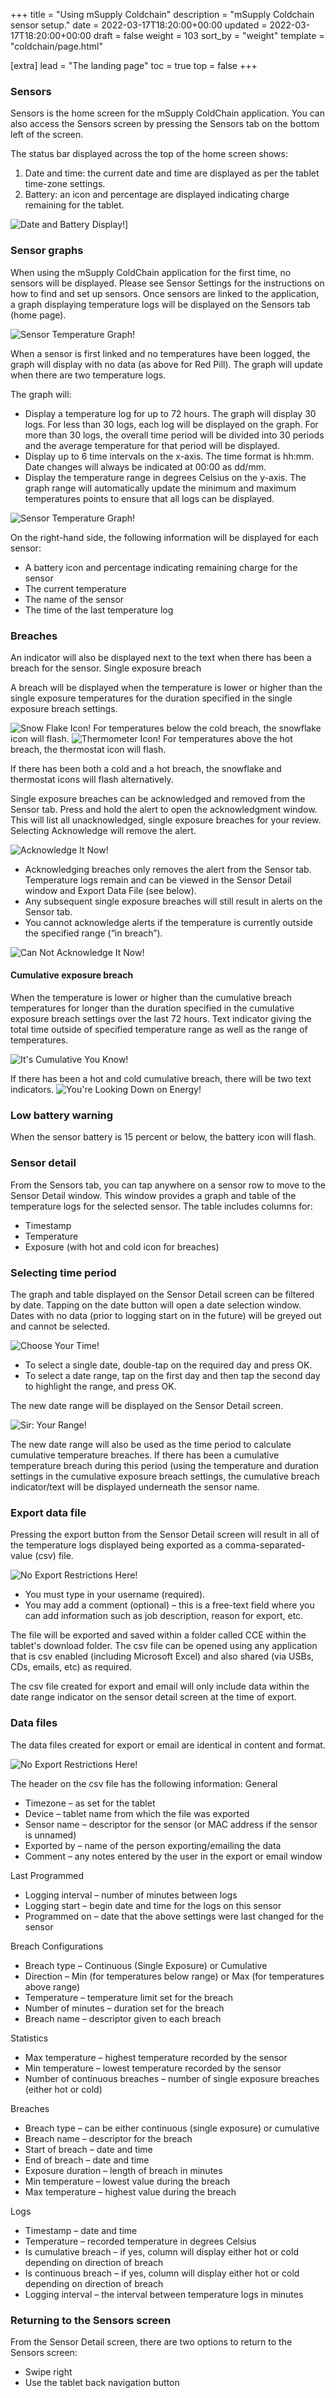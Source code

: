 +++
title = "Using mSupply Coldchain"
description = "mSupply Coldchain sensor setup."
date = 2022-03-17T18:20:00+00:00
updated = 2022-03-17T18:20:00+00:00
draft = false
weight = 103
sort_by = "weight"
template = "coldchain/page.html"

[extra]
lead = "The landing page"
toc = true
top = false
+++


### Sensors

Sensors is the home screen for the mSupply ColdChain application. You can also access the Sensors screen by pressing the Sensors tab on the bottom left of the screen.

The status bar displayed across the top of the home screen shows:

1. Date and time: the current date and time are displayed as per the tablet time-zone settings.
2. Battery: an icon and percentage are displayed indicating charge remaining for the tablet.

![Date and Battery Display!](/coldchain/images/date_and_battery.png)]

### Sensor graphs

When using the mSupply ColdChain application for the first time, no sensors will be displayed. Please see Sensor Settings for the instructions on how to find and set up sensors. Once sensors are linked to the application, a graph displaying temperature logs will be displayed on the Sensors tab (home page).

![Sensor Temperature Graph!](/coldchain/images/sensor_graph.png)

When a sensor is first linked and no temperatures have been logged, the graph will display with no data (as above for Red Pill). The graph will update when there are two temperature logs.

The graph will:

* Display a temperature log for up to 72 hours. The graph will display 30 logs. For less than 30 logs, each log will be displayed on the graph. For more than 30 logs, the overall time period will be divided into 30 periods and the average temperature for that period will be displayed.
* Display up to 6 time intervals on the x-axis. The time format is hh:mm. Date changes will always be indicated at 00:00 as dd/mm.
* Display the temperature range in degrees Celsius on the y-axis. The graph range will automatically update the minimum and maximum temperatures points to ensure that all logs can be displayed.

![Sensor Temperature Graph!](/coldchain/images/sensor_graph_detail.png)

On the right-hand side, the following information will be displayed for each sensor:

* A battery icon and percentage indicating remaining charge for the sensor
* The current temperature
* The name of the sensor
* The time of the last temperature log

### Breaches

An indicator will also be displayed next to the text when there has been a breach for the sensor.
Single exposure breach

A breach will be displayed when the temperature is lower or higher than the single exposure temperatures for the duration specified in the single exposure breach settings.

![Snow Flake Icon!](/coldchain/images/snow_flake_icon.png)
For temperatures below the cold breach, the snowflake icon will flash.
![Thermometer Icon!](/coldchain/images/thermometer_icon.png)
For temperatures above the hot breach, the thermostat icon will flash.

If there has been both a cold and a hot breach, the snowflake and thermostat icons will flash alternatively.

Single exposure breaches can be acknowledged and removed from the Sensor tab. Press and hold the alert to open the acknowledgment window. This will list all unacknowledged, single exposure breaches for your review. Selecting Acknowledge will remove the alert.

![Acknowledge It Now!](/coldchain/images/acknowledgement_window.png)

* Acknowledging breaches only removes the alert from the Sensor tab. Temperature logs remain and can be viewed in the Sensor Detail window and Export Data File (see below).
* Any subsequent single exposure breaches will still result in alerts on the Sensor tab.
* You cannot acknowledge alerts if the temperature is currently outside the specified range (“in breach”).

![Can Not Acknowledge It Now!](/coldchain/images/acknowledgement_ongoing.png)

#### Cumulative exposure breach

When the temperature is lower or higher than the cumulative breach temperatures for longer than the duration specified in the cumulative exposure breach settings over the last 72 hours. Text indicator giving the total time outside of specified temperature range as well as the range of temperatures. 

![It's Cumulative You Know!](/coldchain/images/cumulative_exposure.png)

If there has been a hot and cold cumulative breach, there will be two text indicators.
![You're Looking Down on Energy!](/coldchain/images/low_battery.png)

### Low battery warning


When the sensor battery is 15 percent or below, the battery icon will flash.

### Sensor detail

From the Sensors tab, you can tap anywhere on a sensor row to move to the Sensor Detail window. This window provides a graph and table of the temperature logs for the selected sensor. The table includes columns for:

* Timestamp
* Temperature
* Exposure (with hot and cold icon for breaches)

### Selecting time period

The graph and table displayed on the Sensor Detail screen can be filtered by date. Tapping on the date button will open a date selection window. Dates with no data (prior to logging start on in the future) will be greyed out and cannot be selected.

![Choose Your Time!](/coldchain/images/logs_select_time_period.png)

* To select a single date, double-tap on the required day and press OK.
* To select a date range, tap on the first day and then tap the second day to highlight the range, and press OK.

The new date range will be displayed on the Sensor Detail screen.

![Sir: Your Range!](/coldchain/images/logs_new_date_range.png)

The new date range will also be used as the time period to calculate cumulative temperature breaches. If there has been a cumulative temperature breach during this period (using the temperature and duration settings in the cumulative exposure breach settings, the cumulative breach indicator/text will be displayed underneath the sensor name.

### Export data file

Pressing the export button from the Sensor Detail screen will result in all of the temperature logs displayed being exported as a comma-separated-value (csv) file.

![No Export Restrictions Here!](/coldchain/images/export_data.png)

* You must type in your username (required).
* You may add a comment (optional) – this is a free-text field where you can add information such as job description, reason for export, etc.

The file will be exported and saved within a folder called CCE within the tablet's download folder. The csv file can be opened using any application that is csv enabled (including Microsoft Excel) and also shared (via USBs, CDs, emails, etc) as required.

The csv file created for export and email will only include data within the date range indicator on the sensor detail screen at the time of export.


### Data files

The data files created for export or email are identical in content and format.

![No Export Restrictions Here!](/coldchain/images/export_data_sample.png)

The header on the csv file has the following information:
General

* Timezone – as set for the tablet
* Device – tablet name from which the file was exported
* Sensor name – descriptor for the sensor (or MAC address if the sensor is unnamed)
* Exported by – name of the person exporting/emailing the data
* Comment – any notes entered by the user in the export or email window

Last Programmed

* Logging interval – number of minutes between logs
* Logging start – begin date and time for the logs on this sensor
* Programmed on – date that the above settings were last changed for the sensor

Breach Configurations

* Breach type – Continuous (Single Exposure) or Cumulative
* Direction – Min (for temperatures below range) or Max (for temperatures above range)
* Temperature – temperature limit set for the breach
* Number of minutes – duration set for the breach
* Breach name – descriptor given to each breach

Statistics

* Max temperature – highest temperature recorded by the sensor
* Min temperature – lowest temperature recorded by the sensor
* Number of continuous breaches – number of single exposure breaches (either hot or cold)

Breaches

* Breach type – can be either continuous (single exposure) or cumulative
* Breach name – descriptor for the breach
* Start of breach – date and time
* End of breach – date and time
* Exposure duration – length of breach in minutes
* Min temperature – lowest value during the breach
* Max temperature – highest value during the breach

Logs

* Timestamp – date and time
* Temperature – recorded temperature in degrees Celsius
* Is cumulative breach – if yes, column will display either hot or cold depending on direction of breach
* Is continuous breach – if yes, column will display either hot or cold depending on direction of breach
* Logging interval – the interval between temperature logs in minutes


### Returning to the Sensors screen

From the Sensor Detail screen, there are two options to return to the Sensors screen:

* Swipe right
* Use the tablet back navigation button


